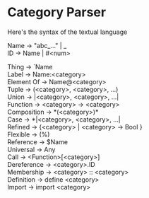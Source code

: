 # Category Parser

Here's the syntax of the textual language              

Name -> "abc_..." | _ <br>
ID -> Name | #\<num> <br>

Thing -> `Name <br>
Label -> Name:\<category> <br>
Element Of -> Name@\<category> <br>
Tuple -> (\<category>, \<category>, ...) <br>
Union -> |\<category>, \<category>, ...| <br>
Function -> \<category> -> \<category> <br>
Composition -> \*(\<category>)* <br>
Case -> \*|\<category>, \<category>, ...| <br>
Refined -> {\<category> | \<category> -> Bool } <br>
Flexible -> (%) <br>
Reference -> $Name <br>
Universal -> Any <br>
Call -> \<Function>[\<category>] <br>
Dereference -> \<category>.ID <br>
Membership -> \<category> :: \<category> <br>
Definition -> define \<category> <br>
Import -> import \<category> <br>
               